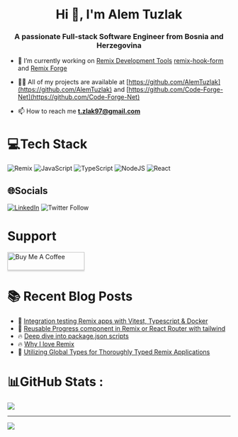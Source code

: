 <h1 align="center">Hi 👋, I'm Alem Tuzlak</h1>
<h3 align="center">A passionate Full-stack Software Engineer from Bosnia and Herzegovina </h3>
 
- 🔭 I’m currently working on [Remix Development Tools](https://github.com/Code-Forge-Net/Remix-Dev-Tools) [remix-hook-form](https://github.com/Code-Forge-Net/remix-hook-form) and [Remix Forge](https://github.com/Code-Forge-Net/Remix-Forge)

- 👨‍💻 All of my projects are available at [https://github.com/AlemTuzlak](https://github.com/AlemTuzlak) and [https://github.com/Code-Forge-Net](https://github.com/Code-Forge-Net)

- 📫 How to reach me **t.zlak97@gmail.com**

# 💻Tech Stack
![Remix](https://img.shields.io/badge/Remix-212121?style=plastic&logo=remix&logoColor=white)  ![JavaScript](https://img.shields.io/badge/javascript-%23323330.svg?style=plastic&logo=javascript&logoColor=%23F7DF1E) ![TypeScript](https://img.shields.io/badge/typescript-%23007ACC.svg?style=plastic&logo=typescript&logoColor=white)    ![NodeJS](https://img.shields.io/badge/node.js-6DA55F?style=plastic&logo=node.js&logoColor=white)   ![React](https://img.shields.io/badge/react-%2320232a.svg?style=plastic&logo=react&logoColor=%2361DAFB)    

## 🌐Socials
[![LinkedIn](https://img.shields.io/badge/LinkedIn-%230077B5.svg?logo=linkedin&logoColor=white)](https://linkedin.com/in/https://www.linkedin.com/in/alem-tuzlak-3b7291132/) 
![Twitter Follow](https://img.shields.io/twitter/follow/AlemTuzlak59192)

# Support
<a href="https://www.buymeacoffee.com/tzlak975" target="_blank"><img src="https://www.buymeacoffee.com/assets/img/custom_images/orange_img.png" alt="Buy Me A Coffee" style="height: 41px !important;width: 174px !important;box-shadow: 0px 3px 2px 0px rgba(190, 190, 190, 0.5) !important;-webkit-box-shadow: 0px 3px 2px 0px rgba(190, 190, 190, 0.5) !important;" ></a>

# :books: Recent Blog Posts
<!-- BLOGPOSTS:START -->
 - 💯 [Integration testing Remix apps with Vitest, Typescript &amp; Docker](https://alemtuzlak.hashnode.dev/integration-testing-remix-apps-with-vitest-typescript-docker)
 - 🚀 [Reusable Progress component in Remix or React Router with tailwind](https://alemtuzlak.hashnode.dev/reusable-progress-component-in-remix-or-react-router-with-tailwind)
 - 🔥 [Deep dive into package.json scripts](https://alemtuzlak.hashnode.dev/deep-dive-into-packagejson-scripts)
 - 🔥 [Why I love Remix](https://alemtuzlak.hashnode.dev/why-i-love-remix)
 - 💫 [Utilizing Global Types for Thoroughly Typed Remix Applications](https://alemtuzlak.hashnode.dev/utilizing-global-types-for-thoroughly-typed-remix-applications)<!-- BLOGPOSTS:END -->

# 📊GitHub Stats :
 
![](https://github-readme-streak-stats.herokuapp.com/?user=AlemTuzlak&theme=radical&hide_border=false)<br/> 

---
[![](https://visitcount.itsvg.in/api?id=AlemTuzlak&icon=0&color=0)](https://visitcount.itsvg.in)

 

  <!-- Proudly created with GPRM ( https://gprm.itsvg.in ) -->
  
